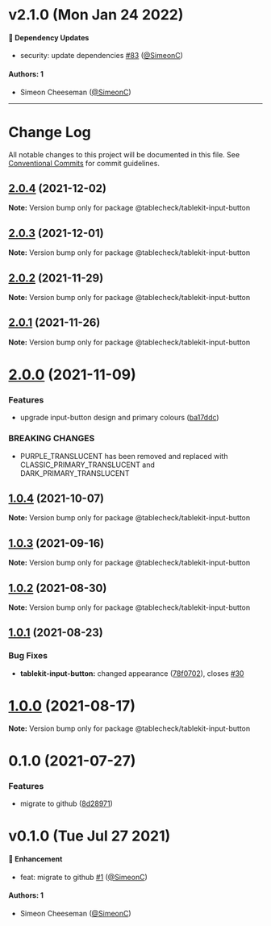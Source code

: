 # v2.1.0 (Mon Jan 24 2022)

#### 🔩 Dependency Updates

- security: update dependencies [#83](https://github.com/tablecheck/tablekit/pull/83) ([@SimeonC](https://github.com/SimeonC))

#### Authors: 1

- Simeon Cheeseman ([@SimeonC](https://github.com/SimeonC))

---

# Change Log

All notable changes to this project will be documented in this file.
See [Conventional Commits](https://conventionalcommits.org) for commit guidelines.

## [2.0.4](https://github.com/tablecheck/tablekit/compare/@tablecheck/tablekit-input-button@2.0.3...@tablecheck/tablekit-input-button@2.0.4) (2021-12-02)

**Note:** Version bump only for package @tablecheck/tablekit-input-button





## [2.0.3](https://github.com/tablecheck/tablekit/compare/@tablecheck/tablekit-input-button@2.0.2...@tablecheck/tablekit-input-button@2.0.3) (2021-12-01)

**Note:** Version bump only for package @tablecheck/tablekit-input-button





## [2.0.2](https://github.com/tablecheck/tablekit/compare/@tablecheck/tablekit-input-button@2.0.1...@tablecheck/tablekit-input-button@2.0.2) (2021-11-29)

**Note:** Version bump only for package @tablecheck/tablekit-input-button





## [2.0.1](https://github.com/tablecheck/tablekit/compare/@tablecheck/tablekit-input-button@2.0.0...@tablecheck/tablekit-input-button@2.0.1) (2021-11-26)

**Note:** Version bump only for package @tablecheck/tablekit-input-button





# [2.0.0](https://github.com/tablecheck/tablekit/compare/@tablecheck/tablekit-input-button@1.0.4...@tablecheck/tablekit-input-button@2.0.0) (2021-11-09)


### Features

* upgrade input-button design and primary colours ([ba17ddc](https://github.com/tablecheck/tablekit/commit/ba17ddccb7634573f8c151a734d2f1acb3b82ec7))


### BREAKING CHANGES

* PURPLE_TRANSLUCENT has been removed and replaced with CLASSIC_PRIMARY_TRANSLUCENT and DARK_PRIMARY_TRANSLUCENT





## [1.0.4](https://github.com/tablecheck/tablekit/compare/@tablecheck/tablekit-input-button@1.0.3...@tablecheck/tablekit-input-button@1.0.4) (2021-10-07)

**Note:** Version bump only for package @tablecheck/tablekit-input-button





## [1.0.3](https://github.com/tablecheck/tablekit/compare/@tablecheck/tablekit-input-button@1.0.2...@tablecheck/tablekit-input-button@1.0.3) (2021-09-16)

**Note:** Version bump only for package @tablecheck/tablekit-input-button





## [1.0.2](https://github.com/tablecheck/tablekit/compare/@tablecheck/tablekit-input-button@1.0.1...@tablecheck/tablekit-input-button@1.0.2) (2021-08-30)

**Note:** Version bump only for package @tablecheck/tablekit-input-button





## [1.0.1](https://github.com/tablecheck/tablekit/compare/@tablecheck/tablekit-input-button@1.0.0...@tablecheck/tablekit-input-button@1.0.1) (2021-08-23)


### Bug Fixes

* **tablekit-input-button:** changed appearance ([78f0702](https://github.com/tablecheck/tablekit/commit/78f0702894efcf5cd3d04978fbb9ed163de15ad3)), closes [#30](https://github.com/tablecheck/tablekit/issues/30)





# [1.0.0](https://github.com/tablecheck/tablekit/compare/@tablecheck/tablekit-input-button@0.1.0...@tablecheck/tablekit-input-button@1.0.0) (2021-08-17)

**Note:** Version bump only for package @tablecheck/tablekit-input-button





# 0.1.0 (2021-07-27)


### Features

* migrate to github ([8d28971](https://github.com/tablecheck/tablekit/commit/8d28971175010fcb2a3cd9c48a749e7af1bdc9f9))





# v0.1.0 (Tue Jul 27 2021)

#### 🚀 Enhancement

- feat: migrate to github [#1](https://github.com/tablecheck/tablekit/pull/1) ([@SimeonC](https://github.com/SimeonC))

#### Authors: 1

- Simeon Cheeseman ([@SimeonC](https://github.com/SimeonC))
